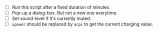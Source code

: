 - [ ] Run this script after a fixed duration of minutes.
- [ ] Pop-up a dialog-box. But not a new one everytime.
- [ ] Set sound-level if it's currently muted.
- [ ] `upower` should be replaced by `acpi` to get the current charging value.
